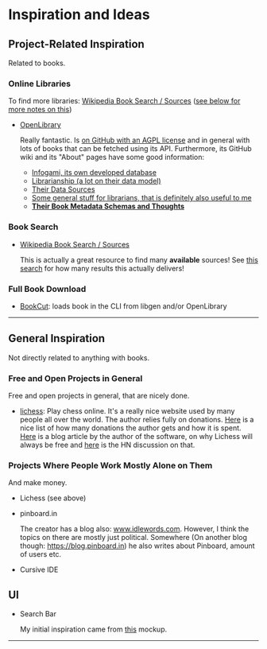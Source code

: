 # Inspiration and Ideas

## Project-Related Inspiration

Related to books.

### Online Libraries

To find more libraries: [Wikipedia Book Search / Sources][7] ([see below for more notes on this](#book-search))

- [OpenLibrary][9]

  Really fantastic. Is [on GitHub with an AGPL license][10] and in general with lots of books that can be fetched using
  its API.
  Furthermore, its GitHub wiki and its "About" pages have some good information:
  - [Infogami, its own developed database][11]
  - [Librarianship (a lot on their data model)][12] 
  - [Their Data Sources][13]
  - [Some general stuff for librarians, that is definitely also useful to me][14]
  - [**Their Book Metadata Schemas and Thoughts**][15]

### Book Search

- [Wikipedia Book Search / Sources][7]

  This is actually a great resource to find many **available** sources! See [this search][8] for how many results this
  actually delivers!

### Full Book Download

- [BookCut][1]: loads book in the CLI from libgen and/or OpenLibrary

---

## General Inspiration

Not directly related to anything with books.

### Free and Open Projects in General
Free and open projects in general, that are nicely done.

- [lichess][2]: Play chess online. It's a really nice website used by many people all over the world. The author relies
  fully on donations. [Here][3] is a nice list of how many donations the author gets and how it is spent. [Here][4] is a
  blog article by the author of the software, on why Lichess will always be free and [here][5] is the HN discussion on
  that.

### Projects Where People Work Mostly Alone on Them

And make money.

- Lichess (see above)
- pinboard.in

  The creator has a blog also: www.idlewords.com.
  However, I think the topics on there are mostly just political. Somewhere (On another blog though: https://blog.pinboard.in) he also writes about Pinboard, amount of users etc.

- Cursive IDE

## UI

- Search Bar

  My initial inspiration came from [this][6] mockup.

---

[1]: https://github.com/costis94/bookcut

[2]: https://lichess.org/

[3]: https://docs.google.com/spreadsheets/d/1Si3PMUJGR9KrpE5lngSkHLJKJkb0ZuI4/preview

[4]: https://lichess.org/blog/YF-ZORQAACAA89PI/why-lichess-will-always-be-free.

[5]: https://news.ycombinator.com/item?id=26910579

[6]: https://dribbble.com/shots/15103908-Source-Find-Products/attachments/6836716?mode=media

[7]: https://en.wikipedia.org/wiki/Special:BookSources

[8]: https://en.wikipedia.org/wiki/Special:BookSources?isbn=978-3-16-148410-0

[9]: https://openlibrary.org

[10]: https://github.com/internetarchive/openlibrary

[11]: https://github.com/internetarchive/openlibrary/wiki/Understanding-The-Data-Model

[12]: https://openlibrary.org/about/lib

[13]: https://github.com/internetarchive/openlibrary/wiki/Data-Source-Overview

[14]: https://openlibrary.org/librarians

[15]: https://github.com/internetarchive/openlibrary/wiki/Library-Metadata-Standards